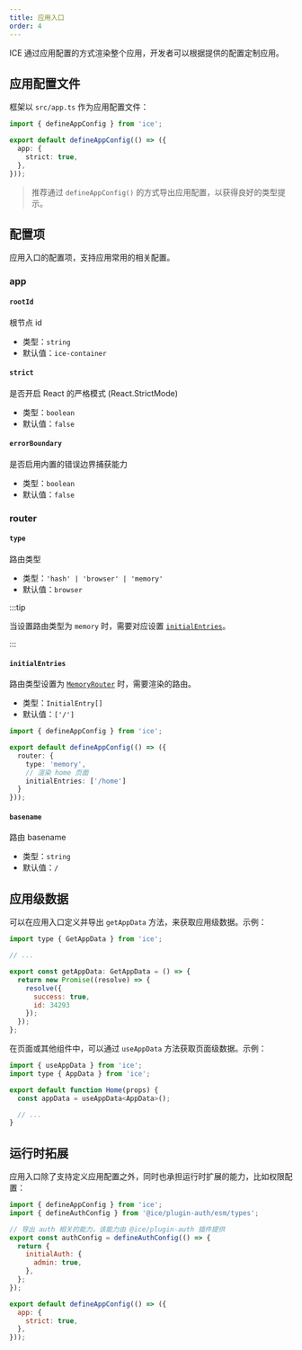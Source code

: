 ```yaml
---
title: 应用入口
order: 4
---
```


ICE 通过应用配置的方式渲染整个应用，开发者可以根据提供的配置定制应用。

## 应用配置文件

框架以 `src/app.ts` 作为应用配置文件：

```ts
import { defineAppConfig } from 'ice';

export default defineAppConfig(() => ({
  app: {
    strict: true,
  },
}));
```

> 推荐通过 `defineAppConfig()` 的方式导出应用配置，以获得良好的类型提示。

## 配置项

应用入口的配置项，支持应用常用的相关配置。

### app

#### `rootId`

根节点 id

- 类型：`string`
- 默认值：`ice-container`

#### `strict`

是否开启 React 的严格模式 (React.StrictMode)

- 类型：`boolean`
- 默认值：`false`

#### `errorBoundary`

是否启用内置的错误边界捕获能力

- 类型：`boolean`
- 默认值：`false`

### router

#### `type` 

路由类型

- 类型：`'hash' | 'browser' | 'memory'`
- 默认值：`browser`

:::tip

当设置路由类型为 `memory` 时，需要对应设置 [`initialEntries`](#initialentries)。

:::

#### `initialEntries`

路由类型设置为 [`MemoryRouter`](https://reactrouter.com/en/main/router-components/memory-router#memoryrouter) 时，需要渲染的路由。

- 类型：`InitialEntry[]`
- 默认值：`['/']`

```ts
import { defineAppConfig } from 'ice';

export default defineAppConfig(() => ({
  router: {
    type: 'memory',
    // 渲染 home 页面
    initialEntries: ['/home']
  }
}));
```

#### `basename`

路由 basename

- 类型：`string`
- 默认值：`/`

## 应用级数据

可以在应用入口定义并导出 `getAppData` 方法，来获取应用级数据。示例：

```js
import type { GetAppData } from 'ice';

// ...

export const getAppData: GetAppData = () => {
  return new Promise((resolve) => {
    resolve({
      success: true,
      id: 34293
    });
  });
};
```

在页面或其他组件中，可以通过 `useAppData` 方法获取页面级数据。示例：

```js
import { useAppData } from 'ice';
import type { AppData } from 'ice';

export default function Home(props) {
  const appData = useAppData<AppData>();

  // ...
}
```

## 运行时拓展

应用入口除了支持定义应用配置之外，同时也承担运行时扩展的能力，比如权限配置：

```js
import { defineAppConfig } from 'ice';
import { defineAuthConfig } from '@ice/plugin-auth/esm/types';

// 导出 auth 相关的能力，该能力由 @ice/plugin-auth 插件提供
export const authConfig = defineAuthConfig(() => {
  return {
    initialAuth: {
      admin: true,
    },
  };
});

export default defineAppConfig(() => ({
  app: {
    strict: true,
  },
}));
```

[//]: # (更多运行时插件能力，请参考[官方插件]&#40;/plugin/list/auth&#41;。)

